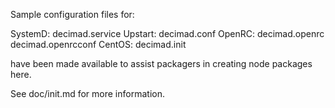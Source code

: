Sample configuration files for:

SystemD: decimad.service
Upstart: decimad.conf
OpenRC:  decimad.openrc
         decimad.openrcconf
CentOS:  decimad.init

have been made available to assist packagers in creating node packages here.

See doc/init.md for more information.
